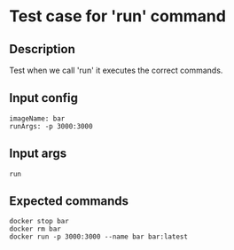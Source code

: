 # Test case for 'run' command

## Description

Test when we call 'run' it executes the correct commands.

## Input config

    imageName: bar
    runArgs: -p 3000:3000

## Input args

    run

## Expected commands

    docker stop bar
    docker rm bar
    docker run -p 3000:3000 --name bar bar:latest
